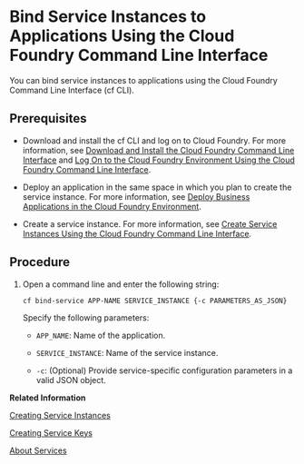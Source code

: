 <!-- loio296cd5945fd84d7d91061b2b2bcacb93 -->

# Bind Service Instances to Applications Using the Cloud Foundry Command Line Interface

You can bind service instances to applications using the Cloud Foundry Command Line Interface \(cf CLI\).



<a name="loio296cd5945fd84d7d91061b2b2bcacb93__prereq_wqc_ksm_qbb"/>

## Prerequisites

-   Download and install the cf CLI and log on to Cloud Foundry. For more information, see [Download and Install the Cloud Foundry Command Line Interface](../50-administration-and-ops/Download_and_Install_the_Cloud_Foundry_Command_Line_Interface_4ef907a.md) and [Log On to the Cloud Foundry Environment Using the Cloud Foundry Command Line Interface](../50-administration-and-ops/Log_On_to_the_Cloud_Foundry_Environment_Using_the_Cloud_Foundry_Command_Line_Interface_7a37d66.md).

-   Deploy an application in the same space in which you plan to create the service instance. For more information, see [Deploy Business Applications in the Cloud Foundry Environment](Deploy_Business_Applications_in_the_Cloud_Foundry_Environment_4946ea5.md).

-   Create a service instance. For more information, see [Create Service Instances Using the Cloud Foundry Command Line Interface](Create_Service_Instances_Using_the_Cloud_Foundry_Command_Line_Interface_a872531.md).




## Procedure

1.  Open a command line and enter the following string:

    ```
    cf bind-service APP-NAME SERVICE_INSTANCE {-c PARAMETERS_AS_JSON}
    ```

    Specify the following parameters:

    -   `APP_NAME`: Name of the application.

    -   `SERVICE_INSTANCE`: Name of the service instance.

    -   `-c`: \(Optional\) Provide service-specific configuration parameters in a valid JSON object.



**Related Information**  


[Creating Service Instances](Creating_Service_Instances_8221b74.md "Use the SAP BTP cockpit or the Cloud Foundry Command Line Interface to create service instances:")

[Creating Service Keys](Creating_Service_Keys_4514a14.md "You can use service keys to generate credentials to communicate directly with a service instance. Once you configure them for your service, local clients, apps in other spaces, or entities outside your deployment can access your service with these keys.")

[About Services](About_Services_d1d0fc8.md "In the Cloud Foundry environment, you usually enable services by creating a service instance using either the SAP BTP cockpit or the Cloud Foundry command line interface (cf CLI), and binding that instance to your application.")

